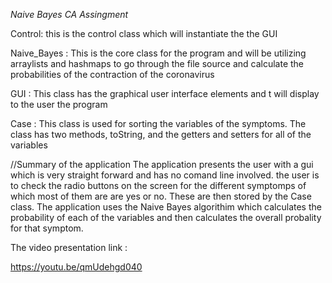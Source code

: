 *Naive Bayes CA Assingment*

Control: this is the control class which will instantiate the the GUI

Naive_Bayes : This is the core class for the program and will be utilizing arraylists and hashmaps to go 
through the file source and calculate the probabilities of the contraction of the coronavirus

GUI : This class has the graphical user interface elements and t will display to the user the program

Case : This class is used for sorting the variables of the symptoms. The class has two methods, toString, 
and the getters and setters for all of the variables


//Summary of the application
The application presents the user with a gui which is very straight forward and has no comand line involved. the user is  
to check the radio buttons on the screen for the different symptomps of which most of them are are yes or no. 
These are then stored by the Case class. The application uses the Naive Bayes algorithim which calculates the probability 
of each of the variables and then calculates the overall probality for that symptom.


The video presentation link : 

https://youtu.be/qmUdehgd040
